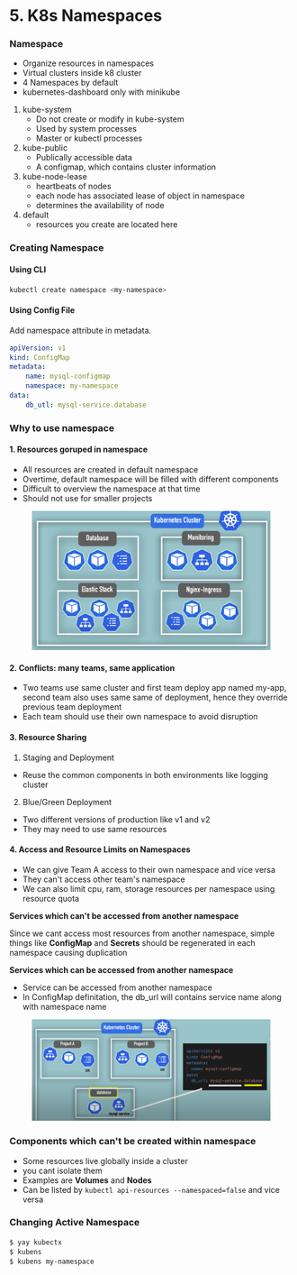 # 5. K8s Namespaces

### Namespace

* Organize resources in namespaces
* Virtual clusters inside k8 cluster
* 4 Namespaces by default
* kubernetes-dashboard only with minikube

1. kube-system
   * Do not create or modify in kube-system
   * Used by system processes
   * Master or kubectl processes
2. kube-public
   * Publically accessible data
   * A configmap, which contains cluster information
3. kube-node-lease
   * heartbeats of nodes
   * each node has associated lease of object in namespace
   * determines the availability of node
4. default
   * resources you create are located here



### Creating Namespace

#### Using CLI

```bash
kubectl create namespace <my-namespace>
```

#### Using Config File

Add namespace attribute in metadata.

```yaml
apiVersion: v1
kind: ConfigMap
metadata:
	name: mysql-configmap
	namespace: my-namespace
data:
	db_utl: mysql-service.database
```



### Why to use namespace

#### 1. Resources goruped in namespace

* All resources are created in default namespace
* Overtime, default namespace will be filled with different components
* Difficult to overview the namespace at that time
* Should not use for smaller projects&#x20;

<figure><img src="../../../.gitbook/assets/image (166).png" alt=""><figcaption></figcaption></figure>

#### 2. Conflicts: many teams, same application

* Two teams use same cluster and first team deploy app named my-app, second team also uses same same of deployment, hence they override previous team deployment
* Each team should use their own namespace to avoid disruption

#### 3. Resource Sharing

1. Staging and Deployment

* Reuse the common components in both environments like logging cluster

2. Blue/Green Deployment

* Two different versions of production like v1 and v2
* They may need to use same resources

#### 4. Access and Resource Limits on Namespaces

* We can give Team A access to their own namespace and vice versa
* They can't access other team's namespace
* We can also limit cpu, ram, storage resources per namespace using resource quota

**Services which can't be accessed from another namespace**

Since we cant access most resources from another namespace, simple things like **ConfigMap** and **Secrets** should be regenerated in each namespace causing duplication

**Services which can be accessed from another namespace**

* Service can be accessed from another namespace
* In ConfigMap definitation, the db\_url will contains service name along with namespace name&#x20;

<figure><img src="../../../.gitbook/assets/image (153).png" alt=""><figcaption></figcaption></figure>

### Components which can't be created within namespace

* Some resources live globally inside a cluster
* you cant isolate them
* Examples are **Volumes** and **Nodes**
* Can be listed by `kubectl api-resources --namespaced=false` and vice versa



### Changing Active Namespace

```bash
$ yay kubectx
$ kubens
$ kubens my-namespace
```

